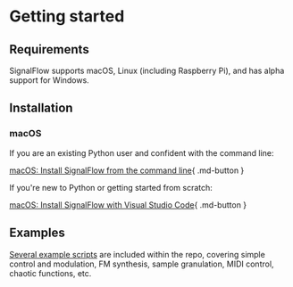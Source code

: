# Getting started

## Requirements

SignalFlow supports macOS, Linux (including Raspberry Pi), and has alpha support for Windows. 

## Installation

### macOS

If you are an existing Python user and confident with the command line:

[macOS: Install SignalFlow from the command line](installation/macos/command-line.md){ .md-button }

If you're new to Python or getting started from scratch: 

[macOS: Install SignalFlow with Visual Studio Code](installation/macos/easy.md){ .md-button } 

## Examples

[Several example scripts](https://github.com/ideoforms/signalflow/tree/master/examples/python) are included within the repo, covering simple control and modulation, FM synthesis, sample granulation, MIDI control, chaotic functions, etc.
